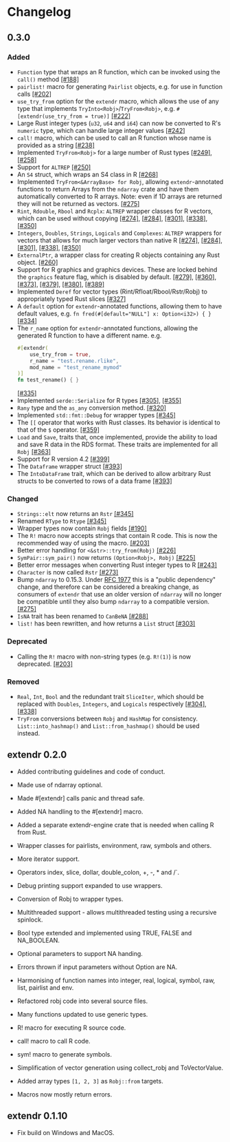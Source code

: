 # Changelog

## 0.3.0

### Added

- `Function` type that wraps an R function, which can be invoked using the `call()` method [[#188]](https://github.com/extendr/extendr/pull/188)
- `pairlist!` macro for generating `Pairlist` objects, e.g. for use in function calls [[#202]](https://github.com/extendr/extendr/pull/202)
- `use_try_from` option for the `extendr` macro, which allows the use of any type that implements `TryInto<Robj>`/`TryFrom<Robj>`, e.g. `#[extendr(use_try_from = true)]` [[#222]](https://github.com/extendr/extendr/pull/222)
- Large Rust integer types (`u32`, `u64` and `i64`) can now be converted to R's `numeric` type, which can handle large integer values [[#242]](https://github.com/extendr/extendr/pull/242)
- `call!` macro, which can be used to call an R function whose name is provided as a string [[#238]](https://github.com/extendr/extendr/pull/238)
- Implemented `TryFrom<Robj>` for a large number of Rust types [[#249]](https://github.com/extendr/extendr/pull/249), [[#258]](https://github.com/extendr/extendr/pull/258)
- Support for `ALTREP` [[#250]](https://github.com/extendr/extendr/pull/250)
- An `S4` struct, which wraps an S4 class in R [[#268]](https://github.com/extendr/extendr/pull/268)
- Implemented `TryFrom<&ArrayBase> for Robj`, allowing `extendr`-annotated functions to return Arrays from the `ndarray` crate and have them automatically converted to R arrays. Note: even if 1D arrays are returned they will not be returned as vectors. [[#275]](https://github.com/extendr/extendr/pull/275)
- `Rint`, `Rdouble`, `Rbool` and `Rcplx`: `ALTREP` wrapper classes for R vectors, which can be used without copying [[#274]](https://github.com/extendr/extendr/pull/274), [[#284]](https://github.com/extendr/extendr/pull/284), [[#301]](https://github.com/extendr/extendr/pull/301), [[#338]](https://github.com/extendr/extendr/pull/338), [[#350]](https://github.com/extendr/extendr/pull/350)
- `Integers`, `Doubles`, `Strings`, `Logicals` and `Complexes`: `ALTREP` wrappers for vectors that allows for much larger vectors than native R [[#274]](https://github.com/extendr/extendr/pull/274), [[#284]](https://github.com/extendr/extendr/pull/284), [[#301]](https://github.com/extendr/extendr/pull/301), [[#338]](https://github.com/extendr/extendr/pull/338), [[#350]](https://github.com/extendr/extendr/pull/350)
- `ExternalPtr`, a wrapper class for creating R objects containing any Rust object. [[#260]](https://github.com/extendr/extendr/pull/260)
- Support for R graphics and graphics devices. These are locked behind the `graphics` feature flag, which is disabled by default. [[#279]](https://github.com/extendr/extendr/pull/279), [[#360]](https://github.com/extendr/extendr/pull/360), [[#373]](https://github.com/extendr/extendr/pull/373), [[#379]](https://github.com/extendr/extendr/pull/379), [[#380]](https://github.com/extendr/extendr/pull/380), [[#389]](https://github.com/extendr/extendr/pull/389)
- Implemented `Deref` for vector types (Rint/Rfloat/Rbool/Rstr/Robj) to appropriately typed Rust slices [[#327]](https://github.com/extendr/extendr/pull/327)
- A `default` option for `extendr`-annotated functions, allowing them to have default values, e.g. `fn fred(#[default="NULL"] x: Option<i32>) { }` [[#334]](https://github.com/extendr/extendr/pull/334)
- The `r_name` option for `extendr`-annotated functions, allowing the generated R function to have a different name. e.g.
    ```rust
    #[extendr(
        use_try_from = true,
        r_name = "test.rename.rlike",
        mod_name = "test_rename_mymod"
    )]
    fn test_rename() { }
    ```
    [[#335]](https://github.com/extendr/extendr/pull/335)
- Implemented `serde::Serialize` for R types [[#305]](https://github.com/extendr/extendr/pull/305), [[#355]](https://github.com/extendr/extendr/pull/355)
- `Rany` type and the `as_any` conversion method. [[#320]](https://github.com/extendr/extendr/pull/320)
- Implemented `std::fmt::Debug` for wrapper types [[#345]](https://github.com/extendr/extendr/pull/345)
- The `[[` operator that works with Rust classes. Its behavior is identical to that of the `$` operator. [[#359]](https://github.com/extendr/extendr/pull/359)
- `Load` and `Save`, traits that, once implemented, provide the ability to load and save R data in the RDS format. These traits are implemented for all `Robj` [[#363]](https://github.com/extendr/extendr/pull/363)
- Support for R version 4.2 [[#399]](https://github.com/extendr/extendr/pull/399)
- The `Dataframe` wrapper struct [[#393]](https://github.com/extendr/extendr/pull/393)
- The `IntoDataFrame` trait, which can be derived to allow arbitrary Rust structs to be converted to rows of a data frame [[#393]](https://github.com/extendr/extendr/pull/393)

### Changed

- `Strings::elt` now returns an `Rstr` [[#345]](https://github.com/extendr/extendr/pull/345)
- Renamed `RType` to `Rtype`  [[#345]](https://github.com/extendr/extendr/pull/345)
- Wrapper types now contain `Robj` fields [[#190]](https://github.com/extendr/extendr/pull/190)
- The `R!` macro now accepts strings that contain R code. This is now the recommended way of using the macro. [[#203]](https://github.com/extendr/extendr/pull/203)
- Better error handling for `<&str>::try_from(Robj)` [[#226]](https://github.com/extendr/extendr/pull/226)
- `SymPair::sym_pair()` now returns `(Option<Robj>, Robj)` [[#225]](https://github.com/extendr/extendr/pull/225)
- Better error messages when converting Rust integer types to R [[#243]](https://github.com/extendr/extendr/pull/243)
- `Character` is now called `Rstr` [[#273]](https://github.com/extendr/extendr/pull/273)
- Bump `ndarray` to 0.15.3. Under [RFC 1977](https://github.com/rust-lang/rfcs/pull/1977) this is a "public dependency" change, and therefore can be considered a breaking change, as consumers of `extendr` that use an older version of `ndarray` will no longer be compatible until they also bump `ndarray` to a compatible version. [[#275]](https://github.com/extendr/extendr/pull/275)
- `IsNA` trait has been renamed to `CanBeNA` [[#288]](https://github.com/extendr/extendr/pull/288)
- `list!` has been rewritten, and how returns a `List` struct [[#303]](https://github.com/extendr/extendr/pull/303)

### Deprecated
- Calling the `R!` macro with non-string types (e.g. `R!(1)`) is now deprecated. [[#203]](https://github.com/extendr/extendr/pull/203)

### Removed
- `Real`, `Int`, `Bool` and the redundant trait `SliceIter`, which should be replaced with `Doubles`, `Integers`, and `Logicals` respectively [[#304]](https://github.com/extendr/extendr/pull/304), [[#338]](https://github.com/extendr/extendr/pull/338)
- `TryFrom` conversions between `Robj` and `HashMap` for consistency. `List::into_hashmap()` and `List::from_hashmap()` should be used instead.

## extendr 0.2.0

- Added contributing guidelines and code of conduct.

- Made use of ndarray optional.

- Made #[extendr] calls panic and thread safe.

- Added NA handling to the #[extendr] macro.

- Added a separate extendr-engine crate that is needed when calling R from Rust.

- Wrapper classes for pairlists, environment, raw, symbols and others.

- More iterator support.

- Operators index, slice, dollar, double_colon, +, -, * and /`.

- Debug printing support expanded to use wrappers.

- Conversion of Robj to wrapper types.

- Multithreaded support - allows multithreaded testing using a recursive spinlock.

- Bool type extended and implemented using TRUE, FALSE and NA_BOOLEAN.

- Optional parameters to support NA handing.

- Errors thrown if input parameters without Option are NA.

- Harmonising of function names into integer, real, logical, symbol, raw, list, pairlist and env.

- Refactored robj code into several source files.

- Many functions updated to use generic types.

- R! macro for executing R source code.

- call! macro to call R code.

- sym! macro to generate symbols.

- Simplification of vector generation using collect_robj and ToVectorValue.

- Added array types `[1, 2, 3]` as `Robj::from` targets.

- Macros now mostly return errors.

## extendr 0.1.10

- Fix build on Windows and MacOS.
